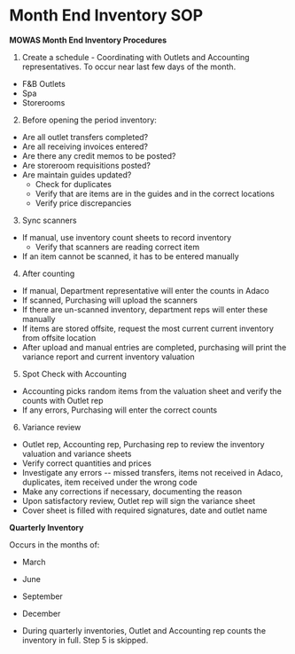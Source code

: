 # Month End Inventory SOP

**MOWAS Month End Inventory Procedures**

1. Create a schedule - Coordinating with Outlets and Accounting representatives. To occur near last few days of the month. 
* F&B Outlets
* Spa
* Storerooms

2. Before opening the period inventory:
* Are all outlet transfers completed?
* Are all receiving invoices entered? 
* Are there any credit memos to be posted?
* Are storeroom requisitions posted?
* Are maintain guides updated? 
  * Check for duplicates
  * Verify that are items are in the guides and in the correct locations
  * Verify price discrepancies

3. Sync scanners
* If manual, use inventory count sheets to record inventory
  * Verify that scanners are reading correct item
* If an item cannot be scanned, it has to be entered manually

4. After counting
* If manual, Department representative will enter the counts in Adaco
* If scanned, Purchasing will upload the scanners
* If there are un-scanned inventory, department reps will enter these manually
* If items are stored offsite, request the most current current inventory from offsite location 
* After upload and manual entries are completed, purchasing will print the variance report and current inventory valuation

5. Spot Check with Accounting
* Accounting picks random items from the valuation sheet and verify the counts with Outlet rep
* If any errors, Purchasing will enter the correct counts

6. Variance review
* Outlet rep, Accounting rep, Purchasing rep to review the inventory valuation and variance sheets
* Verify correct quantities and prices
* Investigate any errors -- missed transfers, items not received in Adaco, duplicates, item received under the wrong code
* Make any corrections if necessary, documenting the reason
* Upon satisfactory review, Outlet rep will sign the variance sheet
* Cover sheet is filled with required signatures, date and outlet name

**Quarterly Inventory**

Occurs in the months of: 
* March
* June
* September
* December

* During quarterly inventories, Outlet and Accounting rep counts the inventory in full. Step 5 is skipped.
